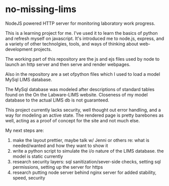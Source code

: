# no-missing-lims
NodeJS powered HTTP server for monitoring laboratory work progress.

This is a learning project for me. I've used it to learn the basics of python and refresh myself on javascript. It's introduced me to node.js, express, and a variety of other technolgies, tools, and ways of thinking about web-development projects.

The working part of this repository are the js and ejs files used by node to launch an http server and then serve and render webpages.

Also in the repository are a set ofpython files which I used to load a model MySql LIMS database.

The MySql database was modeled after descriptions of standard tables found on the On the Labware-LIMS website. Closeness of my model database to the actual LIMS db is not guaranteed.

This project currently lacks security, well thought out error handling, and a way for modeling an active state. The rendered page is pretty barebones as well, acting as a proof of concept for the site and not much else.

My next steps are:
1. make the layout prettier, maybe talk w/ Jenni or others re: what is needed/wanted and how they want to show it
2. write a python script to simulate the i/o nature of the LIMS database. the model is static currently
3. research security layers: sql sanitization/sever-side checks, setting sql permissions, setting up the server for https
4. research putting node server behind nginx server for added stability, speed, security